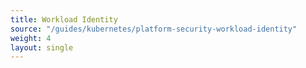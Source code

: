 ```yaml
--- 
title: Workload Identity 
source: "/guides/kubernetes/platform-security-workload-identity" 
weight: 4 
layout: single 
--- 
```

